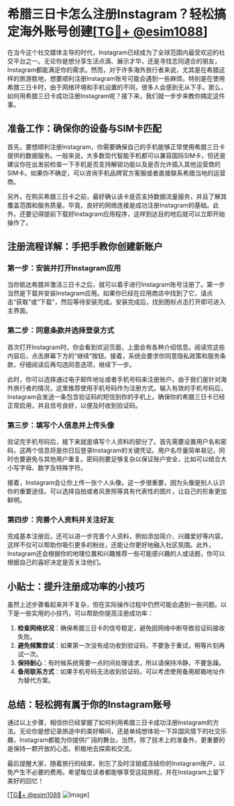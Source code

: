 # 希腊三日卡怎么注册Instagram？轻松搞定海外账号创建[[TG💪+ @esim1088](https://t.me/s/esim1088)]

在当今这个社交媒体主导的时代，Instagram已经成为了全球范围内最受欢迎的社交平台之一。无论你是想分享生活点滴、展示才华，还是寻找志同道合的朋友，Instagram都能满足你的需求。然而，对于许多海外旅行者来说，尤其是在希腊这样的旅游胜地，想要顺利注册Instagram账号可能会遇到一些麻烦。特别是在使用希腊三日卡时，由于网络环境和手机设置的不同，很多人会感到无从下手。那么，如何用希腊三日卡成功注册Instagram呢？接下来，我们就一步步来教你搞定这件事。

## 准备工作：确保你的设备与SIM卡匹配

首先，要想顺利注册Instagram，你需要确保自己的手机能够正常使用希腊三日卡提供的数据服务。一般来说，大多数现代智能手机都可以兼容国际SIM卡，但还是建议你在出发前检查一下手机是否支持解锁功能以及是否允许插入其他运营商的SIM卡。如果你不确定，可以咨询手机品牌官方客服或者直接联系希腊当地的运营商。

另外，在购买希腊三日卡之前，最好确认该卡是否支持数据流量服务，并且了解其覆盖范围和服务质量。毕竟，良好的网络连接是成功注册Instagram的基础。此外，还要记得提前下载好Instagram应用程序，这样到达目的地后就可以立即开始操作了。

## 注册流程详解：手把手教你创建新账户

### 第一步：安装并打开Instagram应用

当你抵达希腊并激活三日卡之后，就可以着手进行Instagram账号注册了。第一步当然是下载并安装Instagram应用。如果你已经在应用商店中找到了它，请点击“获取”或“下载”，然后等待安装完成。安装完成后，找到图标点击打开即可进入主界面。

### 第二步：同意条款并选择登录方式

首次打开Instagram时，你会看到欢迎页面，上面会有各种介绍信息。阅读完这些内容后，点击屏幕下方的“继续”按钮。接着，系统会要求你同意隐私政策和服务条款，仔细阅读后再勾选同意选项，继续下一步。

此时，你可以选择通过电子邮件地址或者手机号码来注册账户。由于我们是针对海外旅行者的情况，这里推荐使用手机号码作为注册方式。输入有效的手机号码后，Instagram会发送一条包含验证码的短信到你的手机上。确保你的希腊三日卡已经正常启用，并且信号良好，以便及时收到验证码。

### 第三步：填写个人信息并上传头像

验证完手机号码后，接下来就是填写个人资料的部分了。首先需要设置用户名和密码，这两个信息将是你日后登录Instagram的关键凭证。用户名尽量简单易记，同时也要避免与其他用户重复。密码则要足够复杂以保证账户安全，比如可以结合大小写字母、数字及特殊字符。

接着，Instagram会让你上传一张个人头像。这一步很重要，因为头像是别人认识你的重要途径。可以选择自拍或者风景照等具有代表性的图片，让自己的形象更加鲜明。

### 第四步：完善个人资料并关注好友

完成基本注册后，还可以进一步完善个人资料，例如添加简介、兴趣爱好等内容。这样不仅可以帮助你吸引更多的粉丝，还能让你更好地融入社区氛围。此外，Instagram还会根据你的地理位置和兴趣推荐一些可能感兴趣的人或话题，你可以根据自己的喜好决定是否关注他们。

## 小贴士：提升注册成功率的小技巧

虽然上述步骤看起来并不复杂，但在实际操作过程中仍然可能会遇到一些问题。以下是一些实用的小技巧，可以帮助你提高注册成功率：

1. **检查网络状况**：确保希腊三日卡的信号稳定，避免因网络中断导致验证码接收失败。
2. **避免频繁尝试**：如果第一次没有成功收到验证码，不要急于重试，稍等片刻再试一次。
3. **保持耐心**：有时候系统需要一点时间处理请求，所以请保持冷静，不要急躁。
4. **备用联系方式**：如果手机号码无法收到验证码，可以考虑使用备用邮箱地址作为替代方案。

## 总结：轻松拥有属于你的Instagram账号

通过以上步骤，相信你已经掌握了如何利用希腊三日卡成功注册Instagram的方法。无论你是想记录旅途中的美好瞬间，还是单纯想体验一下异国风情下的社交乐趣，Instagram都能为你提供广阔的舞台。当然，除了技术上的准备外，更重要的是保持一颗开放的心态，积极地去探索和交流。

最后提醒大家，随着旅行的结束，别忘了及时注销或冻结你的Instagram账户，以免产生不必要的费用。希望每位读者都能够享受这段旅程，并在Instagram上留下美好的回忆！

[[TG💪+ @esim1088](https://t.me/s/esim1088) ![Image](https://i.postimg.cc/4NQfJmqS/Snipaste-2025-05-13-00-14-12.png)]